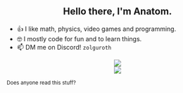 <div align="center">
  <h2>Hello there, I'm Anatom.</h2>
</div>

- 👍 I like math, physics, video games and programming.
- 🤓 I mostly code for fun and to learn things.
- 📫 DM me on Discord! `zolguroth`

<div align="center">
  <a href="https://www.youtube.com/watch?v=dQw4w9WgXcQ"> <img src='https://wakatime.com/badge/user/8d3a9fe1-5756-43c0-9b5d-ea9d3f5e5812.svg'> </a>
  
  <br />
  
  <a href="https://github.com/anuraghazra/github-readme-stats">
    <img align="center" src="https://github-readme-stats.vercel.app/api?username=anatom3000&show_icons=true&theme=transparent&hide_border=true" />
  </a>
</div>


<sub>Does anyone read this stuff?</sub>
